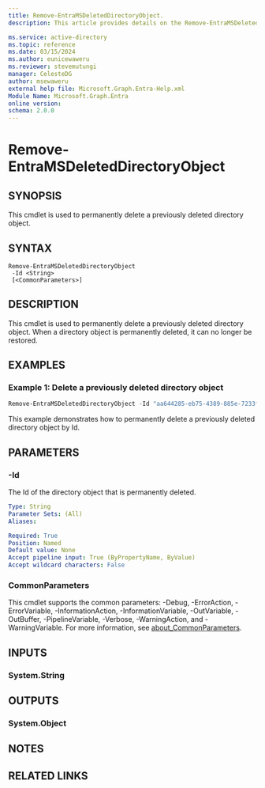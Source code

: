 ```yaml
---
title: Remove-EntraMSDeletedDirectoryObject.
description: This article provides details on the Remove-EntraMSDeletedDirectoryObject command.

ms.service: active-directory
ms.topic: reference
ms.date: 03/15/2024
ms.author: eunicewaweru
ms.reviewer: stevemutungi
manager: CelesteDG
author: msewaweru
external help file: Microsoft.Graph.Entra-Help.xml
Module Name: Microsoft.Graph.Entra
online version:
schema: 2.0.0
---
```


# Remove-EntraMSDeletedDirectoryObject

## SYNOPSIS
This cmdlet is used to permanently delete a previously deleted directory object.

## SYNTAX

```
Remove-EntraMSDeletedDirectoryObject 
 -Id <String> 
 [<CommonParameters>]
```

## DESCRIPTION
This cmdlet is used to permanently delete a previously deleted directory object.
When a directory object is permanently deleted, it can no longer be restored.

## EXAMPLES

### Example 1: Delete a previously deleted directory object
```powershell
Remove-EntraMSDeletedDirectoryObject -Id "aa644285-eb75-4389-885e-7233f096984c"
```

This example demonstrates how to permanently delete a previously deleted directory object by Id.

## PARAMETERS

### -Id
The Id of the directory object that is permanently deleted.

```yaml
Type: String
Parameter Sets: (All)
Aliases:

Required: True
Position: Named
Default value: None
Accept pipeline input: True (ByPropertyName, ByValue)
Accept wildcard characters: False
```

### CommonParameters
This cmdlet supports the common parameters: -Debug, -ErrorAction, -ErrorVariable, -InformationAction, -InformationVariable, -OutVariable, -OutBuffer, -PipelineVariable, -Verbose, -WarningAction, and -WarningVariable. For more information, see [about_CommonParameters](https://go.microsoft.com/fwlink/?LinkID=113216).

## INPUTS

### System.String
## OUTPUTS

### System.Object
## NOTES

## RELATED LINKS